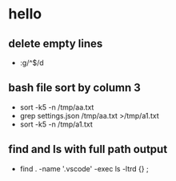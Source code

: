 # hello

## delete empty lines

- :g/^$/d

## bash file sort by  column 3

- sort -k5 -n /tmp/aa.txt
- grep settings.json /tmp/aa.txt  >/tmp/a1.txt
- sort -k5 -n /tmp/a1.txt

## find and ls with full path output

- find .  -name '.vscode'  -exec ls -ltrd {} \;
